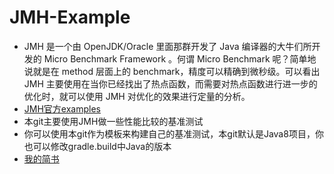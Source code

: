 # JMH-Example
- JMH 是一个由 OpenJDK/Oracle 里面那群开发了 Java 编译器的大牛们所开发的 Micro Benchmark Framework 。何谓 Micro Benchmark 呢？简单地说就是在 method 层面上的 benchmark，精度可以精确到微秒级。可以看出 JMH 主要使用在当你已经找出了热点函数，而需要对热点函数进行进一步的优化时，就可以使用 JMH 对优化的效果进行定量的分析。    
- [JMH官方examples](http://hg.openjdk.java.net/code-tools/jmh/file/tip/jmh-samples/src/main/java/org/openjdk/jmh/samples/)    
- 本git主要使用JMH做一些性能比较的基准测试    
- 你可以使用本git作为模板来构建自己的基准测试，本git默认是Java8项目，你也可以修改gradle.build中Java的版本
- [我的简书](https://www.jianshu.com/p/175f746be1b4)    
